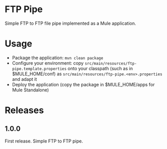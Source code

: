 FTP Pipe
========

Simple FTP to FTP file pipe implemented as a Mule application.

# Usage

- Package the application: `mvn clean package`
- Configure your environment: copy `src/main/resources/ftp-pipe.template.properties` onto your classpath (such as in $MULE_HOME/conf) as `src/main/resources/ftp-pipe.<env>.properties` and adapt it
- Deploy the application (copy the package in $MULE_HOME/apps for Mule Standalone)

# Releases

## 1.0.0

First release. Simple FTP to FTP pipe.